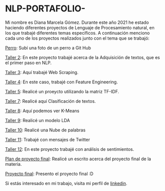 # NLP-PORTAFOLIO-

Mi nombre es Diana Marcela Gómez. Durante este año 2021 he estado haciendo diferentes proyectos de Lenguaje de Procesamiento natural, en los que trabajé diferentes temas específicos. A continuación menciono cada uno de los proyectos realizados junto con el tema que se trabajó:


[Perro](https://github.com/dmarcela795/NLP-PORTAFOLIO-DIANA/blob/main/perro.jpg): Subí una foto de un perro a Git Hub

[Taller 2](https://github.com/dmarcela795/NLP-PORTAFOLIO-DIANA/blob/main/TAREA%202.ipynb): En este proyecto trabajé acerca de la Adquisición de textos, que es el primer paso en NLP.

[Taller 3](https://github.com/dmarcela795/NLP-PORTAFOLIO-DIANA/blob/main/Taller3(ok).ipynb): Aquí trabajé Web Scraping.

[Taller 4](https://github.com/dmarcela795/NLP-PORTAFOLIO-DIANA/blob/main/taller4%20(ok).ipynb): En este caso, trabajé con Feature Engineering.

[Taller 5](https://github.com/dmarcela795/NLP-PORTAFOLIO-DIANA/blob/main/taller5%20(ok).ipynb): Realicé un proeycto utilizando la matriz TF-IDF.

[Taller 7](https://github.com/dmarcela795/NLP-PORTAFOLIO-DIANA/blob/main/taller7%20(ok).ipynb): Realicé aquí Clasificación de textos.

[Taller 8](https://github.com/dmarcela795/NLP-PORTAFOLIO-DIANA/blob/main/taller8%20(ok)%20(1).ipynb): Aquí podemos ver K-Means

[Taller 9](dmarcela795/NLP-PORTAFOLIO-DIANA/blob/main/taller%209%20(ok).ipynb): Realicé un modelo LDA

[Taller 10](https://github.com/dmarcela795/NLP-PORTAFOLIO-DIANA/blob/main/taller10(ok).ipynb): Realicé una Nube de palabras

[Taller 11](https://github.com/dmarcela795/NLP-PORTAFOLIO-DIANA/blob/main/taller11%20(ok).ipynb): Trabajé con mensajes de Twitter

[Taller 12](https://github.com/dmarcela795/NLP-PORTAFOLIO-DIANA/blob/main/taller12%20(ok).ipynb): En este proyecto trabajé con análisis de sentimientos.

[Plan de proyecto final](https://github.com/dmarcela795/NLP-PORTAFOLIO-DIANA/blob/main/Proyecto%20Final%20(ok).docx): Realicé un escrito acerca del proyecto final de la materia.

[Proyecto final](https://github.com/dmarcela795/NLP-PORTAFOLIO-DIANA/blob/main/Proyecto_NPL.ipynb): Presento el proyecto final :D


Si estás interesado en mi trabajo, visita mi perfil de [linkedin](https://www.linkedin.com/in/diana-marcela-g%C3%B3mez-a8828b195/).


